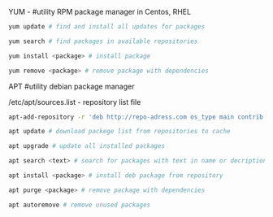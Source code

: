 
YUM - #utility  RPM package manager in Centos, RHEL


```bash
yum update # find and install all updates for packages
```

```bash
yum search # find packages in available repositories
```

```bash
yum install <package> # install package
```

```bash
yum remove <package> # remove package with dependencies
```

APT #utility debian package manager

/etc/apt/sources.list - repository list file
```bash
apt-add-repository -r 'deb http://repo-adress.com os_type main contrib non-free'
```

```bash 
apt update # download packege list from repositories to cache
```

```bash
apt upgrade # update all installed packages
```

```bash
apt search <text> # search for packages with text in name or decription
```

```bash
apt install <package> # install deb package from repository
```

```bash
apt purge <package> # remove package with dependencies
```

```bash
apt autoremove # remove unused packages
```
